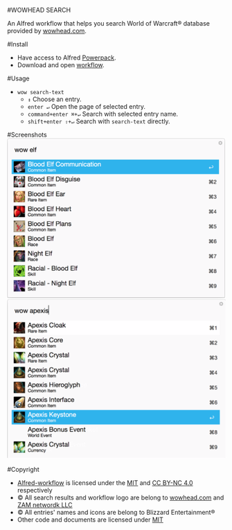 #WOWHEAD SEARCH

An Alfred workflow that helps you search World of Warcraft® database provided by [wowhead.com](www.wowhead.com).

#Install
- Have access to Alfred [Powerpack](http://www.alfredapp.com/powerpack/).
- Download and open [workflow](Wowhead.alfredworkflow?raw=true).

#Usage
- `wow search-text`
	- `↕` Choose an entry.
	- `enter ↵` Open the page of selected entry.
	- `command+enter ⌘+↵` Search with selected entry name.
	- `shift+enter ⇧+↵` Search with `search-text` directly.
	
#Screenshots
![screenshot1](screenshots/screenshot1.png?raw=true)
![screenshot2](screenshots/screenshot2.png?raw=true)

#Copyright
- [Alfred-workflow](https://github.com/deanishe/alfred-workflow) is licensed under the [MIT](http://opensource.org/licenses/MIT) and [CC BY-NC 4.0](https://creativecommons.org/licenses/by-nc/4.0/legalcode) respectively
- © All search results and workflow logo are belong to [wowhead.com](www.wowhead.coom) and [ZAM networdk LLC](http://www.zam.com/)
- © All entries' names and icons are belong to Blizzard Entertainment®
- Other code and documents are licensed under [MIT](http://opensource.org/licenses/MIT)
